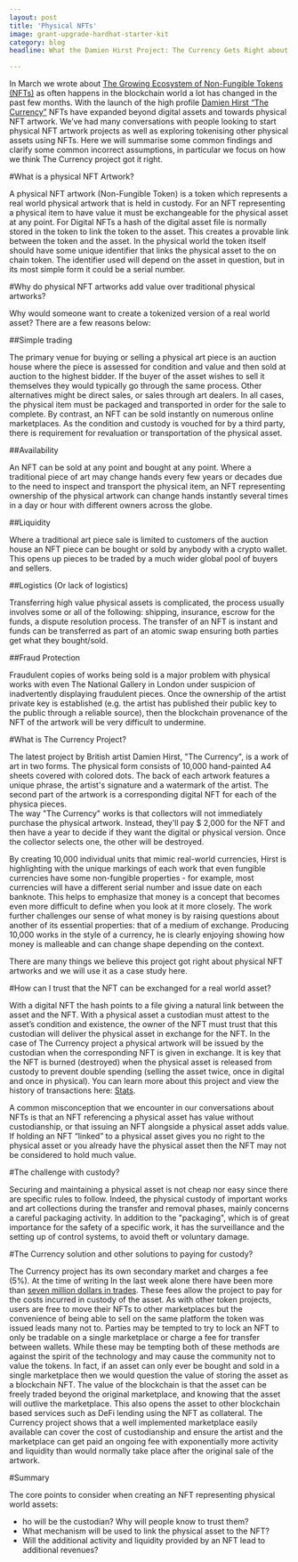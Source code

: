 ```yaml
---
layout: post
title: 'Physical NFTs'
image: grant-upgrade-hardhat-starter-kit
category: blog
headline: What the Damien Hirst Project: The Currency Gets Right about Physical NFTs

---
```


In March we wrote about [The Growing Ecosystem of Non-Fungible Tokens (NFTs)](https://appliedblockchain.com/growing-ecosystem-non-fungible-tokens) as often happens in the blockchain world a lot has changed in the past few months. With the launch of the high profile [Damien Hirst “The Currency”](https://www.heni.com/) NFTs have expanded beyond digital assets and towards physical NFT artwork. We’ve had many conversations with people looking to start physical NFT artwork projects as well as exploring tokenising other physical assets using NFTs. Here we will summarise some common findings and clarify some common incorrect assumptions, in particular we focus on how we think The Currency project got it right.

#What is a physical NFT Artwork?

A physical NFT artwork (Non-Fungible Token) is a token which represents a real world physical artwork that is held in custody. For an NFT representing a physical item to have value it must be exchangeable for the physical asset at any point. For Digital NFTs a hash of the digital asset file is normally stored in the token to link the token to the asset. This creates a provable link between the token and the asset. In the physical world the token itself should have some unique identifier that links the physical asset to the on chain token. The identifier used will depend on the asset in question, but in its most simple form it could be a serial number.

#Why do physical NFT artworks add value over traditional physical artworks?

Why would someone want to create a tokenized version of a real world asset? There are a few reasons below:

##Simple trading

The primary venue for buying or selling a physical art piece is an auction house where the piece is assessed for condition and value and then sold at auction to the highest bidder. If the buyer of the asset wishes to sell it themselves they would typically go through the same process. Other alternatives might be direct sales, or sales through art dealers. In all cases, the physical item must be packaged and transported in order for the sale to complete. By contrast, an NFT can be sold instantly on numerous online marketplaces. As the condition and custody is vouched for by a third party, there is requirement for revaluation or transportation of the physical asset.

##Availability

An NFT can be sold at any point and bought at any point. Where a traditional piece of art may change hands every few years or decades due to the need to inspect and transport the physical item, an NFT representing ownership of the physical artwork can change hands instantly several times in a day or hour with different owners across the globe.

##Liquidity

Where a traditional art piece sale is limited to customers of the auction house an NFT piece can be bought or sold by anybody with a crypto wallet. This opens up pieces to be traded by a much wider global pool of buyers and sellers.

##Logistics (Or lack of logistics)

Transferring high value physical assets is complicated, the process usually involves some or all of the following: shipping, insurance, escrow for the funds, a dispute resolution process. The transfer of an NFT is instant and funds can be transferred as part of an atomic swap ensuring both parties get what they bought/sold.

##Fraud Protection

Fraudulent copies of works being sold is a major problem with physical works with even The National Gallery in London under suspicion of inadvertently displaying fraudulent pieces. Once the ownership of the artist private key is established (e.g. the artist has published their public key to the public through a reliable source), then the blockchain provenance of the NFT of the artwork will be very difficult to undermine.

#What is The Currency Project?

The latest project by British artist Damien Hirst, "The Currency", is a work of art in two forms. The physical form consists of 10,000 hand-painted A4 sheets covered with colored dots. The back of each artwork features a unique phrase, the artist's signature and a watermark of the artist. The second part of the artwork is a corresponding digital NFT for each of the physica pieces.  
The way "The Currency" works is that collectors will not immediately purchase the physical artwork. Instead, they'll pay $ 2,000 for the NFT and then have a year to decide if they want the digital or physical version. Once the collector selects one, the other will be destroyed.

By creating 10,000 individual units that mimic real-world currencies, Hirst is highlighting with the unique markings of each work that even fungible currencies have some non-fungible properties - for example, most currencies will have a different serial number and issue date on each banknote. This helps to emphasize that money is a concept that becomes even more difficult to define when you look at it more closely. The work further challenges our sense of what money is by raising questions about another of its essential properties: that of a medium of exchange. Producing 10,000 works in the style of a currency, he is clearly enjoying showing how money is malleable and can change shape depending on the context.

There are many things we believe this project got right about physical NFT artworks and we will use it as a case study here.

#How can I trust that the NFT can be exchanged for a real world asset?

With a digital NFT the hash points to a file giving a natural link between the asset and the NFT. With a physical asset a custodian must attest to the asset’s condition and existence, the owner of the NFT must trust that this custodian will deliver the physical asset in exchange for the NFT. In the case of The Currency project a physical artwork will be issued by the custodian when the corresponding NFT is given in exchange. It is key that the NFT is burned (destroyed) when the physical asset is released from custody to prevent double spending (selling the asset twice, once in digital and once in physical). You can learn more about this project and view the history of transactions here: [Stats](https://currency.nft.heni.com/stats).

A common misconception that we encounter in our conversations about NFTs is that an NFT referencing a physical asset has value without custodianship, or that issuing an NFT alongside a physical asset adds value. If holding an NFT “linked” to a physical asset gives you no right to the physical asset or you already have the physical asset then the NFT may not be considered to hold much value.

#The challenge with custody?

Securing and maintaining a physical asset is not cheap nor easy since there are specific rules to follow. Indeed, the physical custody of important works and art collections during the transfer and removal phases, mainly concerns a careful packaging activity. In addition to the "packaging", which is of great importance for the safety of a specific work, it has the surveillance and the setting up of control systems, to avoid theft or voluntary damage.

#The Currency solution and other solutions to paying for custody?

The Currency project has its own secondary market and charges a fee (5%). At the time of writing In the last week alone there have been more than [seven million dollars in trades](https://nft.heni.com/stats). These fees allow the project to pay for the costs incurred in custody of the asset. As with other token projects, users are free to move their NFTs to other marketplaces but the convenience of being able to sell on the same platform the token was issued leads many not to. Parties may be tempted to try to lock an NFT to only be tradable on a single marketplace or charge a fee for transfer between wallets. While these may be tempting both of these methods are against the spirit of the technology and may cause the community not to value the tokens. In fact, if an asset can only ever be bought and sold in a single marketplace then we would question the value of storing the asset as a blockchain NFT. The value of the blockchain is that the asset can be freely traded beyond the original marketplace, and knowing that the asset will outlive the marketplace. This also opens the asset to other blockchain based services such as DeFi lending using the NFT as collateral. The Currency project shows that a well implemented marketplace easily available can cover the cost of custodianship and ensure the artist and the marketplace can get paid an ongoing fee with exponentially more activity and liquidity than would normally take place after the original sale of the artwork.

#Summary

The core points to consider when creating an NFT representing physical world assets:
- ho will be the custodian? Why will people know to trust them?
- What mechanism will be used to link the physical asset to the NFT?
- Will the additional activity and liquidity provided by an NFT lead to additional revenues?
